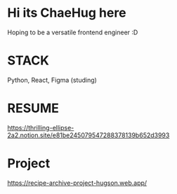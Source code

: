 # Hi its ChaeHug here 
Hoping to be a versatile frontend engineer :D

# STACK
Python, React, Figma (studing)

# RESUME
https://thrilling-ellipse-2a2.notion.site/e81be245079547288378139b652d3993

# Project
https://recipe-archive-project-hugson.web.app/
